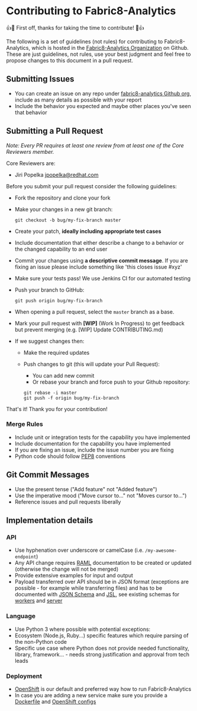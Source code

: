 # Contributing to Fabric8-Analytics

:+1::tada: First off, thanks for taking the time to contribute! :tada::+1:

The following is a set of guidelines (not rules) for contributing to Fabric8-Analytics,
which is hosted in the [Fabric8-Analytics Organization](https://github.com/fabric8-analytics/) on Github.
These are just guidelines, not rules, use your best judgment and feel free to
propose changes to this document in a pull request.

## Submitting Issues

* You can create an issue on any repo under [fabric8-analytics Github org](https://github.com/fabric8-analytics), include as many details as possible with your report
* Include the behavior you expected and maybe other places you've seen that behavior

## Submitting a Pull Request

*Note: Every PR requires at least one review from at least one of the Core Reviewers member.*

Core Reviewers are:

* Jiri Popelka <jpopelka@redhat.com>

Before you submit your pull request consider the following guidelines:

* Fork the repository and clone your fork
* Make your changes in a new git branch:

     ```shell
     git checkout -b bug/my-fix-branch master
     ```

* Create your patch, **ideally including appropriate test cases**
* Include documentation that either describe a change to a behavior or the changed capability to an end user
* Commit your changes using **a descriptive commit message**. If you are fixing an issue please include something like 'this closes issue #xyz'
* Make sure your tests pass! We use Jenkins CI for our automated testing
* Push your branch to GitHub:

    ```shell
    git push origin bug/my-fix-branch
    ```

* When opening a pull request, select the `master` branch as a base.
* Mark your pull request with **[WIP]** (Work In Progress) to get feedback but prevent merging (e.g. [WIP] Update CONTRIBUTING.md)
* If we suggest changes then:
  * Make the required updates
  * Push changes to git (this will update your Pull Request):
    * You can add new commit
    * Or rebase your branch and force push to your Github repository:

    ```shell
    git rebase -i master
    git push -f origin bug/my-fix-branch
    ```

That's it! Thank you for your contribution!

### Merge Rules

* Include unit or integration tests for the capability you have implemented
* Include documentation for the capability you have implemented
* If you are fixing an issue, include the issue number you are fixing
* Python code should follow [PEP8](https://www.python.org/dev/peps/pep-0008/) conventions

## Git Commit Messages

* Use the present tense ("Add feature" not "Added feature")
* Use the imperative mood ("Move cursor to..." not "Moves cursor to...")
* Reference issues and pull requests liberally

## Implementation details

### API

* Use hyphenation over underscore or camelCase (i.e. `/my-awesome-endpoint`)
* Any API change requires [RAML](http://raml.org/) documentation to be created or updated (otherwise the change will not be merged)
* Provide extensive examples for input and output
* Payload transferred over API should be in JSON format (exceptions are possible - for example while transferring files) and has to be documented with [JSON Schema](http://json-schema.org/) and [JSL](https://jsl.readthedocs.io/en/latest/tutorial.html), see existing schemas for [workers](https://github.com/fabric8-analytics/fabric8-analytics-worker/tree/master/cucoslib/workers/schemas/) and [server](https://github.com/fabric8-analytics/fabric8-analytics-server/tree/master/bayesian/schemas)

### Language

* Use Python 3 where possible with potential exceptions:
 * Ecosystem (Node.js, Ruby...) specific features which require parsing of the non-Python code
 * Specific use case where Python does not provide needed functionality, library, framework... - needs strong justification and approval from tech leads

### Deployment

* [OpenShift](https://www.openshift.com/) is our default and preferred way how to run Fabric8-Analytics
* In case you are adding a new service make sure you provide a [Dockerfile](https://docs.docker.com/engine/reference/builder/) and [OpenShift configs](https://docs.openshift.com/enterprise/3.0/architecture/core_concepts/pods_and_services.html)
